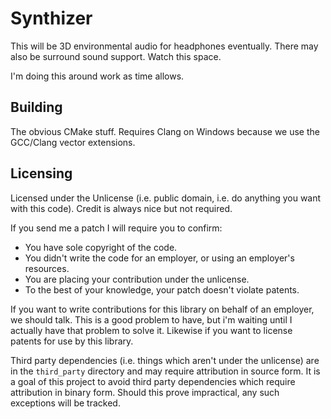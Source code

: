 # Synthizer

This will be 3D environmental audio for headphones eventually. There may also be surround sound support. Watch this space.

I'm doing this around work as time allows.

## Building

The obvious CMake stuff.  Requires Clang on Windows because we use the GCC/Clang vector extensions.

## Licensing

Licensed under the Unlicense (i.e. public domain, i.e. do anything you want with this code).  Credit is always nice but not required.

If you send me a patch I will require you to confirm:

- You have sole copyright of the code.
- You didn't write the code for an employer, or using an employer's resources.
- You are placing your contribution under the unlicense.
- To the best of your knowledge, your patch doesn't violate patents.

If you want to write contributions for this library on behalf of an employer, we should talk.  This is a good problem to have, but i'm waiting until I actually have that problem to solve it.  Likewise if you want to license patents for use by this library.

Third party dependencies (i.e. things which aren't under the unlicense) are in the `third_party` directory and may require attribution in source form.  It is a goal of this project to avoid third party dependencies which require attribution in binary form.  Should this prove impractical, any such exceptions will be tracked.

